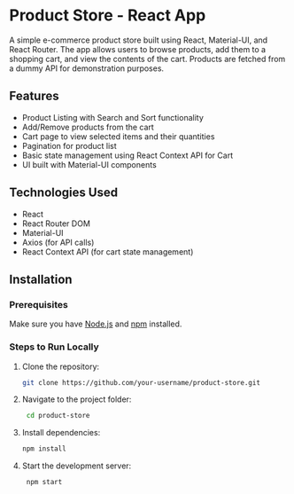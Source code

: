 # Product Store - React App

A simple e-commerce product store built using React, Material-UI, and React Router. The app allows users to browse products, add them to a shopping cart, and view the contents of the cart. Products are fetched from a dummy API for demonstration purposes.

## Features

- Product Listing with Search and Sort functionality
- Add/Remove products from the cart
- Cart page to view selected items and their quantities
- Pagination for product list
- Basic state management using React Context API for Cart
- UI built with Material-UI components

## Technologies Used

- React
- React Router DOM
- Material-UI
- Axios (for API calls)
- React Context API (for cart state management)

## Installation

### Prerequisites

Make sure you have [Node.js](https://nodejs.org/) and [npm](https://www.npmjs.com/) installed.

### Steps to Run Locally

1. Clone the repository:
   ```bash
   git clone https://github.com/your-username/product-store.git

2. Navigate to the project folder:

   ```bash
    cd product-store

3. Install dependencies:

   ```bash 
   npm install

4. Start the development server:

   ```bash
    npm start